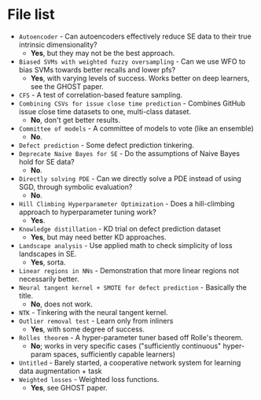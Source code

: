 # File list

* `Autoencoder` - Can autoencoders effectively reduce SE data to their true intrinsic dimensionality? 
  * **Yes**, but they may not be the best approach.
* `Biased SVMs with weighted fuzzy oversampling` - Can we use WFO to bias SVMs towards better recalls and lower pfs?
  * **Yes**, with varying levels of success. Works better on deep learners, see the GHOST paper.
* `CFS` - A test of correlation-based feature sampling.
* `Combining CSVs for issue close time prediction` - Combines GitHub issue close time datasets to one, multi-class dataset.
  * **No**, don't get better results.
* `Committee of models` - A committee of models to vote (like an ensemble)
  * **No**.
* `Defect prediction` - Some defect prediction tinkering.
* `Deprecate Naive Bayes for SE` - Do the assumptions of Naive Bayes hold for SE data?
  * **No**.
* `Directly solving PDE` - Can we directly solve a PDE instead of using SGD, through symbolic evaluation?
  * **No**.
* `Hill Climbing Hyperparameter Optimization` - Does a hill-climbing approach to hyperparameter tuning work?
  * **Yes**.
* `Knowledge distillation` - KD trial on defect prediction dataset
  * **Yes**, but may need better KD approaches.
* `Landscape analysis` - Use applied math to check simplicity of loss landscapes in SE.
  * **Yes**, sorta.
* `Linear regions in NNs` - Demonstration that more linear regions not necessarily better.
* `Neural tangent kernel + SMOTE for defect prediction` - Basically the title.
  * **No**, does not work.
* `NTK` - Tinkering with the neural tangent kernel.
* `Outlier removal test` - Learn only from inliners
  * **Yes**, with some degree of success.
* `Rolles theorem` - A hyper-parameter tuner based off Rolle's theorem.
  * **No**; works in very specific cases ("sufficiently continuous" hyper-param spaces, sufficiently capable learners)
* `Untitled` - Barely started, a cooperative network system for learning data augmentation + task
* `Weighted losses` - Weighted loss functions.
  * **Yes**, see GHOST paper.
